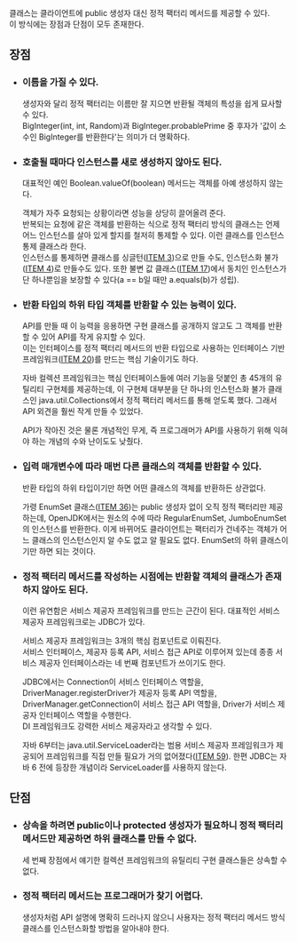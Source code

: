 클래스는 클라이언트에 public 생성자 대신 정적 팩터리 메서드를 제공할 수 있다.  
이 방식에는 장점과 단점이 모두 존재한다.

## 장점
- ### 이름을 가질 수 있다.
  생성자와 달리 정적 팩터리는 이름만 잘 지으면 반환될 객체의 특성을 쉽게 묘사할 수 있다.  
  BigInteger(int, int, Random)과 BigInteger.probablePrime 중 후자가 '값이 소수인 BigInteger를 반환한다'는 의미가 더 명확하다.

- ### 호출될 때마다 인스턴스를 새로 생성하지 않아도 된다.
  대표적인 예인 Boolean.valueOf(boolean) 메서드는 객체를 아예 생성하지 않는다.  
  
  객체가 자주 요청되는 상황이라면 성능을 상당히 끌어올려 준다.  
  반복되는 요청에 같은 객체를 반환하는 식으로 정적 팩터리 방식의 클래스는 언제 어느 인스턴스를 살아 있게 할지를 철저히 통제할 수 있다. 이런 클래스를 인스턴스 통제 클래스라 한다.  
  인스턴스를 통제하면 클래스를 싱글턴([ITEM 3]())으로 만들 수도, 인스턴스화 불가([ITEM 4]())로 만들수도 있다.
  또한 불변 값 클래스([ITEM 17]())에서 동치인 인스턴스가 단 하나뿐임을 보장할 수 있다(a == b일 때만 a.equals(b)가 성립).
  
- ### 반환 타입의 하위 타입 객체를 반환할 수 있는 능력이 있다.
  API를 만들 때 이 능력을 응용하면 구현 클래스를 공개하지 않고도 그 객체를 반환할 수 있어 API를 작게 유지할 수 있다.  
  이는 인터페이스를 정적 팩터리 메서드의 반환 타입으로 사용하는 인터페이스 기반 프레임워크([ITEM 20]())를 만드는 핵심 기술이기도 하다.
  
  자바 컬렉션 프레임워크는 핵심 인터페이스들에 여러 기능을 덧붙인 총 45개의 유틸리티 구현체를 제공하는데, 이 구현체 대부분을 단 하나의 인스턴스화 불가 클래스인 java.util.Collections에서 정적 팩터리 메서드를 통해 얻도록 했다. 그래서 API 외견을 훨씬 작게 만들 수 있었다.
  
  API가 작아진 것은 물론 개념적인 무게, 즉 프로그래머가 API를 사용하기 위해 익혀야 하는 개념의 수와 난이도도 낮췄다.

- ### 입력 매개변수에 따라 매번 다른 클래스의 객체를 반환할 수 있다.
  반환 타입의 하위 타입이기만 하면 어떤 클래스의 객체를 반환하든 상관없다.
  
  가령 EnumSet 클래스([ITEM 36]())는 public 생성자 없이 오직 정적 팩터리만 제공하는데, OpenJDK에서는 원소의 수에 따라 RegularEnumSet, JumboEnumSet의 인스턴스를 반환한다. 이게 바뀌어도 클라이언트는 팩터리가 건네주는 객체가 어느 클래스의 인스턴스인지 알 수도 없고 알 필요도 없다. EnumSet의 하위 클래스이기만 하면 되는 것이다.
  
- ### 정적 팩터리 메서드를 작성하는 시점에는 반환할 객체의 클래스가 존재하지 않아도 된다.
  이런 유연함은 서비스 제공자 프레임워크를 만드는 근간이 된다. 대표적인 서비스 제공자 프레임워크로는 JDBC가 있다.
  
  서비스 제공자 프레임워크는 3개의 핵심 컴포넌트로 이뤄진다.  
  서비스 인터페이스, 제공자 등록 API, 서비스 접근 API로 이루어져 있는데 종종 서비스 제공자 인터페이스라는 네 번째 컴포넌트가 쓰이기도 한다.
  
  JDBC에서는 Connection이 서비스 인터페이스 역할을, DriverManager.registerDriver가 제공자 등록 API 역할을, DriverManager.getConnection이 서비스 접근 API 역할을, Driver가 서비스 제공자 인터페이스 역할을 수행한다.  
  DI 프레임워크도 강력한 서비스 제공자라고 생각할 수 있다.
  
  자바 6부터는 java.util.ServiceLoader라는 범용 서비스 제공자 프레임워크가 제공되어 프레임워크를 직접 만들 필요가 거의 없어졌다([ITEM 59]()). 한편 JDBC는 자바 6 전에 등장한 개념이라 ServiceLoader를 사용하지 않는다.

## 단점
  - ### 상속을 하려면 public이나 protected 생성자가 필요하니 정적 팩터리 메서드만 제공하면 하위 클래스를 만들 수 없다.
    세 번째 장점에서 얘기한 컬렉션 프레임워크의 유틸리티 구현 클래스들은 상속할 수 없다.
    
  - ### 정적 팩터리 메서드는 프로그래머가 찾기 어렵다.
    생성자처럼 API 설명에 명확히 드러나지 않으니 사용자는 정적 팩터리 메서드 방식 클래스를 인스턴스화할 방법을 알아내야 한다.
